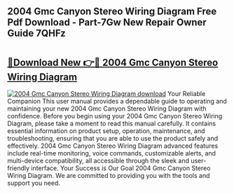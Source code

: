 ## 2004 Gmc Canyon Stereo Wiring Diagram Free Pdf Download - Part-7Gw New Repair Owner Guide 7QHFz

# <h2><a href="http://dftl1mn.blite.top/?on=2004+Gmc+Canyon+Stereo+Wiring+Diagram">🔗Download New 👉🔴 2004 Gmc Canyon Stereo Wiring Diagram</a></h2>

[![2004 Gmc Canyon Stereo Wiring Diagram download](https://i.imgur.com/lujVjoI.png)](http://dftl1mn.blite.top/?on=2004+Gmc+Canyon+Stereo+Wiring+Diagram)
Your Reliable Companion This user manual provides a dependable guide to operating and maintaining your new 2004 Gmc Canyon Stereo Wiring Diagram with confidence. Before you begin using your 2004 Gmc Canyon Stereo Wiring Diagram, please take a moment to read this manual carefully. It contains essential information on product setup, operation, maintenance, and troubleshooting, ensuring that you are able to use the product safely and effectively. 2004 Gmc Canyon Stereo Wiring Diagram advanced features include real-time monitoring, voice commands, customizable alerts, and multi-device compatibility, all accessible through the sleek and user-friendly interface. Your Success is Our Goal 2004 Gmc Canyon Stereo Wiring Diagram. We are committed to providing you with the tools and support you need.
